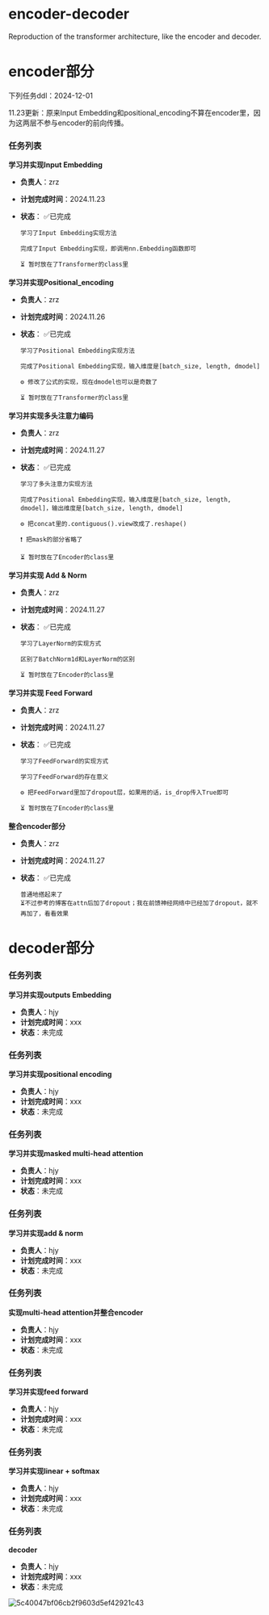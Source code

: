 # encoder-decoder
Reproduction of the transformer architecture, like the encoder and decoder. 


# encoder部分
下列任务ddl：2024-12-01

11.23更新：原来Input Embedding和positional_encoding不算在encoder里，因为这两层不参与encoder的前向传播。

### 任务列表
**学习并实现Input Embedding** 
   - **负责人**：zrz  
   - **计划完成时间**：2024.11.23
   - **状态**：
         ✅已完成
     
         学习了Input Embedding实现方法

         完成了Input Embedding实现，即调用nn.Embedding函数即可
     
         ⏳ 暂时放在了Transformer的class里
     
**学习并实现Positional_encoding**  
   - **负责人**：zrz  
   - **计划完成时间**：2024.11.26
   - **状态**：         ✅已完成
     
         学习了Positional Embedding实现方法

         完成了Positional Embedding实现，输入维度是[batch_size, length, dmodel]

         ⚙️ 修改了公式的实现，现在dmodel也可以是奇数了
     
         ⏳ 暂时放在了Transformer的class里

**学习并实现多头注意力编码**  
   - **负责人**：zrz  
   - **计划完成时间**：2024.11.27
   - **状态**：         ✅已完成
     
         学习了多头注意力实现方法

         完成了Positional Embedding实现，输入维度是[batch_size, length, dmodel]，输出维度是[batch_size, length, dmodel]

         ⚙️ 把concat里的.contiguous().view改成了.reshape()
     
         ❗ 把mask的部分省略了
     
         ⏳ 暂时放在了Encoder的class里

**学习并实现 Add & Norm**  
   - **负责人**：zrz  
   - **计划完成时间**：2024.11.27
   - **状态**：         ✅已完成
     
         学习了LayerNorm的实现方式

         区别了BatchNorm1d和LayerNorm的区别
     
         ⏳ 暂时放在了Encoder的class里
     
**学习并实现 Feed Forward**  
   - **负责人**：zrz  
   - **计划完成时间**：2024.11.27
   - **状态**：         ✅已完成
     
         学习了FeedForward的实现方式

         学习了FeedForward的存在意义

         ⚙️ 把FeedForward里加了dropout层，如果用的话，is_drop传入True即可
     
         ⏳ 暂时放在了Encoder的class里

**整合encoder部分**  
   - **负责人**：zrz  
   - **计划完成时间**：2024.11.27
   - **状态**：         ✅已完成
     
         普通地搭起来了
         ⏳不过参考的博客在attn后加了dropout；我在前馈神经网络中已经加了dropout，就不再加了，看看效果 

# decoder部分

### 任务列表
**学习并实现outputs Embedding** 
   - **负责人**：hjy 
   - **计划完成时间**：xxx
   - **状态**：未完成
### 任务列表
**学习并实现positional encoding** 
   - **负责人**：hjy 
   - **计划完成时间**：xxx
   - **状态**：未完成
### 任务列表
**学习并实现masked multi-head attention** 
   - **负责人**：hjy 
   - **计划完成时间**：xxx
   - **状态**：未完成
### 任务列表
**学习并实现add & norm** 
   - **负责人**：hjy 
   - **计划完成时间**：xxx
   - **状态**：未完成
### 任务列表
**实现multi-head attention并整合encoder** 
   - **负责人**：hjy 
   - **计划完成时间**：xxx
   - **状态**：未完成
### 任务列表
**学习并实现feed forward** 
   - **负责人**：hjy 
   - **计划完成时间**：xxx
   - **状态**：未完成
### 任务列表
**学习并实现linear + softmax** 
   - **负责人**：hjy 
   - **计划完成时间**：xxx
   - **状态**：未完成
### 任务列表
**decoder** 
   - **负责人**：hjy 
   - **计划完成时间**：xxx
   - **状态**：未完成
     
![5c40047bf06cb2f9603d5ef42921c43](https://github.com/user-attachments/assets/ecd15048-1c42-482b-a9f0-413ba023fdf2)
